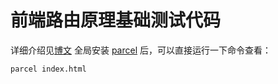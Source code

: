 # 前端路由原理基础测试代码

详细介绍见[博文](http://hellojovy.com/2019/my-router/)
全局安装 [parcel](https://parceljs.org/) 后，可以直接运行一下命令查看：

```shell
parcel index.html
```
